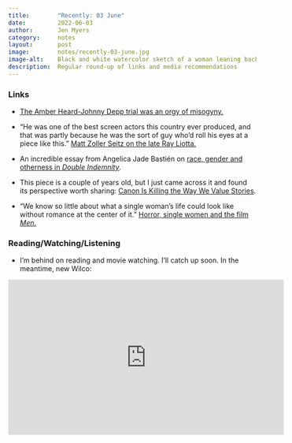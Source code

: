 ```yaml
---
title:        "Recently: 03 June"
date:         2022-06-03
author:       Jen Myers
category:     notes
layout:       post
image:        notes/recently-03-june.jpg
image-alt:    Black and white watercolor sketch of a woman leaning back with a book in her raised hand
description:  Regular round-up of links and media recommendations
---
```


### Links

- [The Amber Heard-Johnny Depp trial was an orgy of misogyny.](https://www.theguardian.com/commentisfree/2022/jun/01/amber-heard-johnny-depp-trial-metoo-backlash)

- “He was one of the best screen actors this country ever produced, and that was partly because he was the sort of guy who’d roll his eyes at a piece like this.” [Matt Zoller Seitz on the late Ray Liotta.](https://www.vulture.com/2022/05/it-was-easy-to-believe-ray-liotta.html)

- An incredible essay from Angelica Jade Bastién on [race, gender and otherness in _Double Indemnity_](https://www.criterion.com/current/posts/7814-the-black-heart-of-double-indemnity).

- This piece is a couple of years old, but I just came across it and found its perspective worth sharing: [Canon Is Killing the Way We Value Stories](https://gizmodo.com/our-fascination-with-canon-is-killing-the-way-we-value-1842590915).

- “We know so little about what a single woman’s life could look like without romance at the center of it.” [Horror, single women and the film _Men_.](https://catapult.co/stories/heather-oneill-single-women-horror-films-men-alex-garland-a24-solitude-writing)

### Reading/Watching/Listening

- I’m behind on reading and movie watching. I’ll catch up soon. In the meantime, new Wilco:

<div class="youtube-video-container">
  <iframe width="560" height="315" src="https://www.youtube.com/embed/M6_VVYnaW4A" title="YouTube video player" frameborder="0" allow="accelerometer; autoplay; clipboard-write; encrypted-media; gyroscope; picture-in-picture" allowfullscreen></iframe>
</div>
